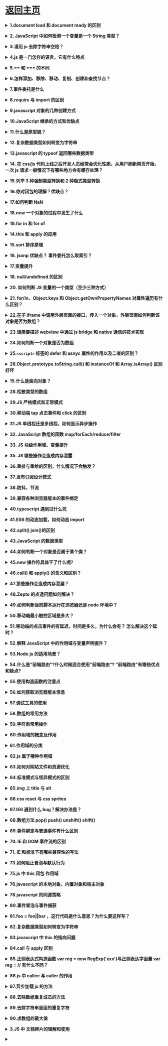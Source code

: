 # [返回主页](https://github.com/yisainan/web-interview/blob/master/README.md)

<b><details><summary>1.document load 和 document ready 的区别</summary></b>

答案：

```
页面加载完成有两种事件

1.load是当页面所有资源全部加载完成后（包括DOM文档树，css文件，js文件，图片资源等），执行一个函数
问题：如果图片资源较多，加载时间较长，onload后等待执行的函数需要等待较长时间，所以一些效果可能受到影响

2.$(document).ready()是当DOM文档树加载完成后执行一个函数 （不包含图片，css等）所以会比load较快执行
在原生的jS中不包括ready()这个方法，只有load方法就是onload事件
```

</details>

<b><details><summary>2. JavaScript 中如何检测一个变量是一个 String 类型？</summary></b>

答案：三种方法（typeof、constructor、Object.prototype.toString.call()）

解析：

```js
①typeof

typeof('123') === "string" // true

typeof '123' === "string" // true


②constructor

'123'.constructor === String // true


③Object.prototype.toString.call()

Object.prototype.toString.call('123') === '[object String]' // true
```

</details>

<b><details><summary>3.请用 js 去除字符串空格？</summary></b>

答案：replace 正则匹配方法、str.trim()方法、JQ 方法：\$.trim(str)方法

解析：

方法一：replace 正则匹配方法

去除字符串内所有的空格：str = str.replace(/\s\*/g,"");

去除字符串内两头的空格：str = str.replace(/^\s*|\s*\$/g,"");

去除字符串内左侧的空格：str = str.replace(/^\s\*/,"");

去除字符串内右侧的空格：str = str.replace(/(\s\*\$)/g,"");

示例：

```js
var str = " 6 6 ";
var str_1 = str.replace(/\s*/g, "");
console.log(str_1); //66

var str = " 6 6 ";
var str_1 = str.replace(/^\s*|\s*$/g, "");
console.log(str_1); //6 6//输出左右侧均无空格

var str = " 6 6 ";
var str_1 = str.replace(/^\s*/, "");
console.log(str_1); //6 6 //输出右侧有空格左侧无空格

var str = " 6 6 ";
var str_1 = str.replace(/(\s*$)/g, "");
console.log(str_1); // 6 6//输出左侧有空格右侧无空格
```

方法二：str.trim()方法

trim()方法是用来删除字符串两端的空白字符并返回，trim 方法并不影响原来的字符串本身，它返回的是一个新的字符串。

缺陷：只能去除字符串两端的空格，不能去除中间的空格

示例：

```js
var str = " 6 6 ";
var str_1 = str.trim();
console.log(str_1); //6 6//输出左右侧均无空格
```

方法三：JQ 方法：\$.trim(str)方法

\$.trim() 函数用于去除字符串两端的空白字符。

注意：\$.trim()函数会移除字符串开始和末尾处的所有换行符，空格(包括连续的空格)和制表符。如果这些空白字符在字符串中间时，它们将被保留，不会被移除。

示例：

```js
var str = " 6 6 ";
var str_1 = $.trim(str);
console.log(str_1); //6 6//输出左右侧均无空格
```

</details>

<b><details><summary>4.js 是一门怎样的语言，它有什么特点</summary></b>

答案：

1.脚本语言。JavaScript 是一种解释型的脚本语言,C、C++等语言先编译后执行,而 JavaScript 是在程序的运行过程中逐行进行解释。

2.基于对象。JavaScript 是一种基于对象的脚本语言,它不仅可以创建对象,也能使用现有的对象。

3.简单。JavaScript 语言中采用的是弱类型的变量类型,对使用的数据类型未做出严格的要求,是基于 Java 基本语句和控制的脚本语言,其设计简单紧凑。

4.动态性。JavaScript 是一种采用事件驱动的脚本语言,它不需要经过 Web 服务器就可以对用户的输入做出响应。

5.跨平台性。JavaScript 脚本语言不依赖于操作系统,仅需要浏览器的支持。

</details>

<b><details><summary>5.== 和 === 的不同</summary></b>

答案：==表示等同，===表示恒等。==只比较内容，而===既比较内容也比较数据类型。

</details>

<b><details><summary>6.怎样添加、移除、移动、复制、创建和查找节点？</summary></b>

答案：

1）创建新节点

- createDocumentFragment() //创建一个 DOM 片段
- createElement() //创建一个具体的元素
- createTextNode() //创建一个文本节点

2）添加、移除、替换、插入

- appendChild() //添加
- removeChild() //移除
- replaceChild() //替换
- insertBefore() //插入

3）查找

- getElementsByTagName() //通过标签名称
- getElementsByName() //通过元素的 Name 属性的值
- getElementById() //通过元素 Id，唯一性

</details>

<b><details><summary>7.事件委托是什么</summary></b>

答案：利用事件冒泡的原理，让自己的所触发的事件，让他的父元素代替执行！

</details>

<b><details><summary>8.require 与 import 的区别</summary></b>

答案：两者的加载方式不同、规范不同

第一、两者的加载方式不同，require 是在运行时加载，而 import 是在编译时加载

require('./a')(); // a 模块是一个函数，立即执行 a 模块函数

var data = require('./a').data; // a 模块导出的是一个对象

var a = require('./a')[0]; // a 模块导出的是一个数组 ======> 哪都行

import \$ from 'jquery';

import \* as _ from '_';

import {a,b,c} from './a';

import {default as alias, a as a_a, b, c} from './a'; ======>用在开头

第二、规范不同，require 是 CommonJS/AMD 规范，import 是 ESMAScript6+规范

第三、require 特点：社区方案，提供了服务器/浏览器的模块加载方案。非语言层面的标准。只能在运行时确定模块的依赖关系及输入/输出的变量，无法进行静态优化。

import 特点：语言规格层面支持模块功能。支持编译时静态分析，便于 JS 引入宏和类型检验。动态绑定。

</details>

<b><details><summary>9.javascript 对象的几种创建方式</summary></b>

答案：

第一种：Object 构造函数创建

```js
var Person = new Object();
Person.name = "Nike";
Person.age = 29;
```

这行代码创建了 Object 引用类型的一个新实例，然后把实例保存在变量 Person 中。

第二种：使用对象字面量表示法

```js
var Person = {}; //相当于 var Person = new Object();
var Person = {
	name: 'Nike';
	age: 29;
}
```

对象字面量是对象定义的一种简写形式，目的在于简化创建包含大量属性的对象的过程。也就是说，第一种和第二种方式创建对象的方法其实都是一样的，只是写法上的区别不同

在介绍第三种的创建方法之前，我们应该要明白为什么还要用别的方法来创建对象，也就是第一种，第二种方法的缺点所在：它们都是用了同一个接口创建很多对象，会产生大量的重复代码，就是如果你有 100 个对象，那你要输入 100 次很多相同的代码。那我们有什么方法来避免过多的重复代码呢，就是把创建对象的过程封装在函数体内，通过函数的调用直接生成对象。

第三种：使用工厂模式创建对象

```js
function createPerson(name, age, job) {
  var o = new Object();
  o.name = name;
  o.age = age;
  o.job = job;
  o.sayName = function() {
    alert(this.name);
  };
  return o;
}
var person1 = createPerson("Nike", 29, "teacher");
var person2 = createPerson("Arvin", 20, "student");
```

在使用工厂模式创建对象的时候，我们都可以注意到，在 createPerson 函数中，返回的是一个对象。那么我们就无法判断返回的对象究竟是一个什么样的类型。于是就出现了第四种创建对象的模式。

第四种:使用构造函数创建对象

```js
function Person(name, age, job) {
  this.name = name;
  this.age = age;
  this.job = job;
  this.sayName = function() {
    alert(this.name);
  };
}
var person1 = new Person("Nike", 29, "teacher");
var person2 = new Person("Arvin", 20, "student");
```

对比工厂模式，我们可以发现以下区别：

1.没有显示地创建对象

2.直接将属性和方法赋给了 this 对象

3.没有 return 语句

4.终于可以识别的对象的类型。对于检测对象类型，我们应该使用 instanceof 操作符，我们来进行自主检测：

```js
alert(person1 instanceof Object); //ture

alert(person1 instanceof Person); //ture

alert(person2 instanceof Object); //ture

alert(person2 instanceof Object); //ture
```

同时我们也应该明白，按照惯例，构造函数始终要应该以一个大写字母开头，而非构造函数则应该以一个小写字母开头。

那么构造函数确实挺好用的，但是它也有它的缺点：

就是每个方法都要在每个实例上重新创建一遍，方法指的就是我们在对象里面定义的函数。如果方法的数量很多，就会占用很多不必要的内存。于是出现了第五种创建对象的方法

第五种：原型创建对象模式

```js
function Person() {}
Person.prototype.name = "Nike";
Person.prototype.age = 20;
Person.prototype.jbo = "teacher";
Person.prototype.sayName = function() {
  alert(this.name);
};
var person1 = new Person();
person1.sayName();
```

使用原型创建对象的方式，可以让所有对象实例共享它所包含的属性和方法。

如果是使用原型创建对象模式，请看下面代码：

```js
function Person() {}
Person.prototype.name = "Nike";
Person.prototype.age = 20;
Person.prototype.jbo = "teacher";
Person.prototype.sayName = function() {
  alert(this.name);
};
var person1 = new Person();
var person2 = new Person();
person1.name = "Greg";
alert(person1.name); //'Greg' --来自实例
alert(person2.name); //'Nike' --来自原型
```

当为对象实例添加一个属性时，这个属性就会屏蔽原型对象中保存的同名属性。

这时候我们就可以使用构造函数模式与原型模式结合的方式，构造函数模式用于定义实例属性，而原型模式用于定义方法和共享的属性

第六种：组合使用构造函数模式和原型模式

```js
function Person(name, age, job) {
	this.name = name;
	this.age = age;
	this.job = job;
}
Person.prototype = {
	constructor: Person,
	sayName: function() {
		alert(this.name);
	};
}
var person1 = new Person('Nike', 20, 'teacher');
```

解析：
[参考](https://zhidao.baidu.com/question/1180348878138910499.html)

</details>

<b><details><summary>10.JavaScript 继承的方式和优缺点</summary></b>

答案：六种方式

- 一、原型链继承

  - 缺点：
  - 1.引用类型的属性被所有实例共享
  - 2.在创建 Child 的实例时，不能向 Parent 传参

- 二、借用构造函数(经典继承)

  - 优点：
  - 1.避免了引用类型的属性被所有实例共享
  - 2.可以在 Child 中向 Parent 传参

  * 缺点：
  * 1.方法都在构造函数中定义，每次创建实例都会创建一遍方法。

- 三、组合继承

  - 优点：
  - 1.融合原型链继承和构造函数的优点，是 JavaScript 中最常用的继承模式。

- 四、原型式继承

  - 缺点：
  - 1.包含引用类型的属性值始终都会共享相应的值，这点跟原型链继承一样。

- 五、寄生式继承

  - 缺点：
  - 1.跟借用构造函数模式一样，每次创建对象都会创建一遍方法。

- 六、寄生组合式继承
  - 优点：
  - 1.这种方式的高效率体现它只调用了一次 Parent 构造函数，并且因此避免了在 Parent.prototype 上面创建不必要的、多余的属性。
  - 2.与此同时，原型链还能保持不变；
  - 3.因此，还能够正常使用 instanceof 和 isPrototypeOf。
  - 开发人员普遍认为寄生组合式继承是引用类型最理想的继承范式

解析：
[参考](https://www.jianshu.com/p/09ad43c7fe8f)

</details>

<b><details><summary>11.什么是原型链？ </summary></b>

答案：通过一个对象的**proto**可以找到它的原型对象，原型对象也是一个对象，就可以通过原型对象的**proto**，最后找到了我们的 Object.prototype,从实例的原型对象开始一直到 Object.prototype 就是我们的原型链

解析：

![js_001](../../images/js_001.png)

</details>

<b><details><summary>12.复杂数据类型如何转变为字符串 </summary></b>

答案：

- 首先，会调用 valueOf 方法，如果方法的返回值是一个基本数据类型，就返回这个值，
- 如果调用 valueOf 方法之后的返回值仍旧是一个复杂数据类型，就会调用该对象的 toString 方法，
- 如果 toString 方法调用之后的返回值是一个基本数据类型，就返回这个值，
- 如果 toString 方法调用之后的返回值是一个复杂数据类型，就报一个错误。

解析：

```js
1;
var obj = {
  valueOf: function() {
    return 1;
  }
};
console.log(obj + ""); //'1'
2;
var obj = {
  valueOf: function() {
    return [1, 2];
  }
};
console.log(obj + ""); //'[object Object]';
3;
var obj = {
  valueOf: function() {
    return [1, 2];
  },
  toString: function() {
    return 1;
  }
};
console.log(obj + ""); //'1';
4;
var obj = {
  valueOf: function() {
    return [1, 2];
  },
  toString: function() {
    return [1, 2, 3];
  }
};
console.log(obj + ""); // 报错 Uncaught TypeError: Cannot convert object to primitive value
```

拓展：

```js
var arr = [new Object(), new Date(), new RegExp(), new String(), new Number(), new Boolean(), new Function(), new Array(), Math] console.log(arr.length) // 9
for (var i = 0; i < arr.length; i++) {
	arr[i].valueOf = function() {
		return [1, 2, 3]
	}
	arr[i].toString = function() {
		return 'toString'
	}
	console.log(arr[i] + '')
}
```

1、若 return [1,2,3]处为 return "valueof"，得到的返回值是 valueof toString 7valueof
说明：其他八种复杂数据类型是先调用 valueOf 方法，时间对象是先调用 toString 方法

2、改成 return [1,2,3]，得到的返回值是 9toString
说明：执行 valueof 后都来执行 toString

</details>

<b><details><summary>13.javascript 的 typeof 返回哪些数据类型</summary></b>

答案：7 种分别为 string、boolean、number、Object、Function、undefined、symbol(ES6)、

</details>

<b><details><summary>14. 在 css/js 代码上线之后开发人员经常会优化性能，从用户刷新网页开始，一次 js 请求一般情况下有哪些地方会有缓存处理？</summary></b>

答案：dns 缓存，cdn 缓存，浏览器缓存，服务器缓存。

</details>

<b><details><summary>15.列举 3 种强制类型转换和 2 种隐式类型转换</summary></b>

答案：强制（parseInt,parseFloat,Number）、隐式（+ -）

</details>

<b><details><summary>16.你对闭包的理解？优缺点？</summary></b>

答案：

概念：闭包就是能够读取其他函数内部变量的函数。

三大特性：

- 函数嵌套函数。
- 函数内部可以引用外部的参数和变量。
- 参数和变量不会被垃圾回收机制回收。

优点：

- 希望一个变量长期存储在内存中。
- 避免全局变量的污染。
- 私有成员的存在。

缺点：

- 常驻内存，增加内存使用量。
- 使用不当会很容易造成内存泄露。

示例：

```js
function outer() {
  var name = "jack";
  function inner() {
    console.log(name);
  }
  return inner;
}
outer()(); // jack
```

解析：

由于在 ECMA2015 中，只有函数才能分割作用域，函数内部可以访问当前作用域的变量，但是外部无法访问函数内部的变量，所以闭包可以理解成“定义在一个函数内部的函数，外部可以通过内部返回的函数访问内部函数的变量“。在本质上，闭包是将函数内部和函数外部连接起来的桥梁。

</details>

<b><details><summary>17.如何判断 NaN</summary></b>

答案：isNaN()方法

解析：isNaN(NaN) // true

</details>

<b><details><summary>18.new 一个对象的过程中发生了什么</summary></b>

答案：

```js
// 1. 创建空对象；
var obj = {};
// 2. 设置新对象的 constructor 属性为构造函数的名称，设置新对象的**proto**属性指向构造函数的 prototype 对象；
obj.__proto__ = ClassA.prototype;
// 3. 使用新对象调用函数，函数中的 this 被指向新实例对象：
ClassA.call(obj); //{}.构造函数();
// 4. 如果无返回值或者返回一个非对象值，则将新对象返回；如果返回值是一个新对象的话那么直接直接返回该对象。
```

</details>

<b><details><summary>19.for in 和 for of</summary></b>

答案：

1、for in

- 1.一般用于遍历对象的可枚举属性。以及对象从构造函数原型中继承的属性。对于每个不同的属性，语句都会被执行。
- 2.不建议使用 for in 遍历数组，因为输出的顺序是不固定的。
- 3.如果迭代的对象的变量值是 null 或者 undefined, for in 不执行循环体，建议在使用 for in 循环之前，先检查该对象的值是不是 null 或者 undefined

2、for of

- 1.for…of 语句在可迭代对象（包括 Array，Map，Set，String，TypedArray，arguments 对象等等）上创建一个迭代循环，调用自定义迭代钩子，并为每个不同属性的值执行语句

解析：

```js
var s = {
  a: 1,
  b: 2,
  c: 3
};
var s1 = Object.create(s);
for (var prop in s1) {
  console.log(prop); //a b c
  console.log(s1[prop]); //1 2 3
}
for (let prop of s1) {
  console.log(prop); //报错如下 Uncaught TypeError: s1 is not iterable
}
for (let prop of Object.keys(s1)) {
  console.log(prop); // a b c
  console.log(s1[prop]); //1 2 3
}
```

</details>

<b><details><summary>14.this 和 apply 的应用</summary></b>

答案：比如求数组的最大值 Math.max.apply(this, 数组)

```js
var numbers = [5, 458, 120, -215];
var maxInNumbers = Math.max.apply(this, numbers); //第一个参数也可以填Math或null
console.log(maxInNumbers); // 458
var maxInNumbers = Math.max.call(this, 5, 458, 120, -215);
console.log(maxInNumbers); // 458
```

</details>

<b><details><summary>15.sort 排序原理</summary></b>

答案：冒泡排序法

解析：

冒泡排序法的原理：

- 比较相邻的元素。如果第一个比第二个大，就交换他们两个。
- 对每一对相邻元素做同样的工作，从开始第一对到结尾的最后一对。在这一点，最后的元素应该会是最大的数。
- 针对所有的元素重复以上的步骤，除了最后一个。
- 持续每次对越来越少的元素重复上面的步骤，直到没有任何一对数字需要比较。

示例：

```js
var arr = [1, 5, 4, 2];
// sort()方法的比较逻辑为：
// 第一轮：1和5比，1和4比，1和2比
// 第二轮：5和4比，5和2比
// 第三轮：4和2比
```

```js
// 一.sort排序规则 return大于0则交换数组相邻2个元素的位置
// 二.arr.sort(function (a,b) {})中
//         a -->代表每一次执行匿名函时候，找到的数组中的当前项；
//         b -->代表当前项的后一项；

// 1.升序
var apple = [45, 42, 10, 147, 7, 65, -74];
// ①默认法,缺点:只根据首位排序
console.log(apple.sort());
// ②指定排序规则法,return可返回任何值
console.log(
  apple.sort(function(a, b) {
    return a - b; //若return返回值大于0(即a＞b),则a,b交换位置
  })
);

//2.降序
var arr = [45, 42, 10, 111, 7, 65, -74];
console.log(
  apple.sort(function(a, b) {
    return b - a; //若return返回值大于零(即b＞a),则a,b交换位置
  })
);
```

原文：https://blog.csdn.net/soraru/article/details/82255616
https://www.cnblogs.com/huoxiao/p/10239284.html

</details>

<b><details><summary>16. jsonp 优缺点？ 事件委托怎么取索引？</summary></b>

答案：

### jsonp 优缺点

- 1.优点
  - 1.1 它不像 XMLHttpRequest 对象实现的 Ajax 请求那样受到同源策略的限制，JSONP 可以跨越同源策略；
  - 1.2 它的兼容性更好，在更加古老的浏览器中都可以运行，不需要 XMLHttpRequest 或 ActiveX 的支持
  - 1.3 在请求完毕后可以通过调用 callback 的方式回传结果。将回调方法的权限给了调用方。这个就相当于将 controller 层和 view 层终于*分 开了。我提供的 jsonp 服务只提供纯服务的数据，至于提供服务以 后的页面渲染和后续 view 操作都由调用者来自己定义就好了。如果*有两个页面需要渲染同一份数据，你们只需要有不同的渲染逻辑就可以了，逻辑都可以使用同 一个 jsonp 服务。
- 2.缺点
  _ 2.1 它只支持 GET 请求而不支持 POST 等其它类型的 HTTP 请求
  _ 2.2 它只支持跨域 HTTP 请求这种情况，不能解决不同域的两个页面之间如何进行 JavaScript 调用的问题。
  _ 2.3 jsonp 在调用失败的时候不会返回各种 HTTP 状态码。
  _ 2.4 缺点是安全性。万一假如提供 jsonp 的服务存在页面注入漏洞，即它返回的 javascript 的内容被人控制的。那么结果是什么？所有调用这个 jsonp 的网站都会存在漏洞。于是无法把危险控制在一个域名下…所以在使用 jsonp 的时候必须要保证使用的 jsonp 服务必须是安全可信的

### 事件委托怎么取索引

我的书签

</details>

<b><details><summary>17.变量提升</summary></b>

答案：

[面试题]()

</details>

<b><details><summary>18. null/undefined 的区别</summary></b>

答案：

null： Null 类型，代表“空值"，代表一个空对象指针，使用 typeof 运算得到 “object"，所以你可以认为它是一个特殊的对象值。

undefined： Undefined 类型，当一个声明了一个变量未初始化时，得到的就是 undefined。

</details>

<b><details><summary>20. 如何判断 JS 变量的一个类型（至少三种方式）</summary></b>

答案：

typeof、instanceof、 constructor、 prototype

</details>

<b><details><summary>21. for/in、Object.keys 和 Object.getOwnPropertyNames 对属性遍历有什么区别？</summary></b>

答案：

</details>

<b><details><summary>22.在子 iframe 中调用外层页面的接口，传入一个对象，外层页面如何判断该对象是否为数组？</summary></b>

答案：

</details>

<b><details><summary>23.请简要描述 webview 中通过 js bridge 和 native 通信的技术实现</summary></b>

答案：

</details>

<b><details><summary>24.如何判断一个对象是否为数组</summary></b>

答案：

第一种方法：

使用 instanceof 操作符。

第二种方法：

使用 ECMAScript 5 新增的 Array.isArray()方法。

第三种方法：

使用使用 Object.prototype 上的原生 toString()方法判断。

</details>

<b><details><summary>25.`<script>` 标签的 defer 和 asnyc 属性的作用以及二者的区别？</summary></b>

答案：

</details>

<b><details><summary>26.Object.prototype.toString.call() 和 instanceOf 和 Array.isArray() 区别好坏</summary></b>

答案：

</details>

<b><details><summary>15.什么是面向对象？</summary></b>

答案：

<!--1 面向对象和面向过程的异同-->
<!--2 在JavaScript中面向对象的表现形式-->
<!--3 其他语言中面向对象的表现形式（了解）-->

</details>

</details>

<b><details><summary>28.松散类型的数组</summary></b>

答案：

</details>

<b><details><summary>29.JS 严格模式和正常模式</summary></b>

答案：

</details>

<b><details><summary>30.移动端 tap 点击事件和 click 的区别</summary></b>

答案：

</details>

<b><details><summary>31.JS 单线程还是多线程，如何显示异步操作</summary></b>

答案：
单线程

</details>

</details>

<b><details><summary>32. JavaScript 数组的函数 map/forEach/reduce/filter</summary></b>

答案：

</details>

<b><details><summary>33. JS 块级作用域、变量提升</summary></b>

答案：

</details>

<b><details><summary>35. JS 哪些操作会造成内存泄露</summary></b>

答案：

</details>

</details>

<b><details><summary>36.重排与重绘的区别，什么情况下会触发？</summary></b>

答案：

</details>

<b><details><summary>37.发布订阅设计模式</summary></b>

答案：

</details>

<b><details><summary>38.防抖，节流</summary></b>

答案：

</details>

<b><details><summary>39.兼容各种浏览器版本的事件绑定</summary></b>

答案：

</details>

</details>

<b><details><summary>40.typescript 遇到过什么坑</summary></b>

答案：

</details>

<b><details><summary>41.ES6 的动态加载，如何动态 import</summary></b>

答案：

</details>

<b><details><summary>42.split() join()的区别</summary></b>

答案：

</details>

<b><details><summary>43.JavaScript 的数据类型</summary></b>

答案：

JS 数据类型共有六种，分别是 String、Number、Boolean、Null、Undefined 和 Object 等， 另外，ES6 新增了 Symbol 类型。其中，Object 是引用类型，其他的都是基本类型(Primitive Type)。

</details>

<b><details><summary>44.如何判断一个对象是否属于某个类？</summary></b>

答案：

instanceof

</details>

<b><details><summary>45.new 操作符具体干了什么呢?</summary></b>

答案：

new 共经过了 4 几个阶段
1、创建一个空对象 2、设置原型链 3、让 Func 中的 this 指向 obj，并执行 Func 的函数体 4、判断 Func 的返回值类型：

</details>

<b><details><summary>46.call() 和 apply() 的含义和区别？</summary></b>

答案：

</details>

<b><details><summary>47.那些操作会造成内存泄漏？</summary></b>

答案：

闭包

死循环

全局变量

</details>

<b><details><summary>48.Zepto 的点透问题如何解决？</summary></b>

答案：

</details>

<b><details><summary>49.如何判断当前脚本运行在浏览器还是 node 环境中？</summary></b>

答案：

</details>

<b><details><summary>50.移动端最小触控区域是多大？</summary></b>

答案：

</details>

<b><details><summary>51.移动端的点击事件的有延迟，时间是多久，为什么会有？ 怎么解决这个延时？</summary></b>

答案：

</details>

<b><details><summary>52.解释 JavaScript 中的作用域与变量声明提升？</summary></b>

答案：

</details>

<b><details><summary>53.Node.js 的适用场景？</summary></b>

答案：

</details>

<b><details><summary>54.什么是“前端路由"?什么时候适合使用“前端路由"? “前端路由"有哪些优点和缺点?</summary></b>

答案：

</details>

<b><details><summary>55.使用构造函数的注意点</summary></b>

答案：

    *  1 一般情况下构造函数的首字母需要大写，因为我们在看到一个函数首字母
    *  大写的情况，就认定这是一个构造函数，需要跟new关键字进行搭配使用，创建一个新的
    *  实例（对象）
    *  2 构造函数在被调用的时候需要跟new关键字搭配使用。
    *  3 在构造函数内部通过this+属性名的形式为实例添加一些属性和方法。
    *  4 构造函数一般不需要返回值，如果有返回值
    *  4.1 如果返回值是一个基本数据类型，那么调用构造函数，返回值仍旧是那么创建出来的
    *  对象。
    *  4.2 如果返回值是一个复杂数据类型，那么调用构造函数的时候，返回值就是这个return之后的
    *  那个复杂数据类型。

</details>

<b><details><summary>56.如何获取浏览器版本信息</summary></b>

答案：

window.navigator.userAgent

</details>

<b><details><summary>57.调试工具的使用</summary></b>

答案：

调试模式中的按钮作用
F8 跳出断点调试模式
F10、F11 代码的逐行调试

进入断点调试模式的 方法
1 在浏览器当中打断点

2 直接在代码中加 debugger

</details>

<b><details><summary>58.数组的常用方法</summary></b>

答案：

</details>

<b><details><summary>59.字符串常用操作</summary></b>

答案：

</details>

<b><details><summary>60.作用域的概念及作用</summary></b>

答案：

- 作用域 ： 起作用的一块区域
- 作用域的概念： 对变量起保护作用的一块区域
- 作用： 作用域外部无法获取到作用域内部声明的变量，作用域内部能够获取到作用域外界声明的变量。

</details>

<b><details><summary>61.作用域的分类</summary></b>

答案：块作用域、词法作用域、动态作用域

解析：
1 块作用域 花括号 {}

2 词法作用域（js 属于词法作用域）
作用域只跟在何处被创建有关系，跟在何处被调用没有关系

3 动态作用域
作用域只跟在何处被调用有关系，跟在何处被创建没有关系

</details>

<b><details><summary>62.js 属于哪种作用域</summary></b>

答案：词法作用域（函数作用域）

解析：

```js
// 块作用域
/*{
        var num =123;
    }
    console.log(num);*/
// 如果js属于块作用域，那么在花括号外部就无法访问到花括号内部的声明的num变量。
// 如果js不属于块级作用域，那么花括号外部就能够访问到花括号内部声明的num变量
// 能够输出num变量，也就说明js不属于块级作用。
// 在ES6 之前的版本js是不存在块级作用域的。

//js属于词法作用域还是动态作用域

// js中函数可以帮我们去形成一个作用域

/* function fn(){
        var num =123;
    }
    fn();
    //在函数外界能否访问到num这样一个变量
    console.log(num)*/ //Uncaught ReferenceError: num is not defined
// 如果函数能够生成一个作用域，那么在函数外界就无法访问到函数内部声明的变量。
// js中的函数能够生成一个作用。  函数作用域 。

// 词法作用域：作用的外界只跟作用域在何处创建有关系，跟作用域在何处被调用没有关系

var num = 123;
function f1() {
  console.log(num); //
}
function f2() {
  var num = 456;
  f1(); //f1在f2被调用的时候会被执行 。
}
f2();

//如果js是词法作用域，那么就会输出f1被创建的时候外部的num变量 123
//如果js是动态作用域，那么f1执行的时候就会输出f1被调用时外部环境中的num  456
```

</details>

<b><details><summary>63.如何对网站文件和资源优化</summary></b>

答案：文件合并及压缩、使用 CDN 托管、使用缓存

</details>

<b><details><summary>64.标准模式与怪异模式的区别</summary></b>

答案：

</details>

<b><details><summary>65.img 上 title 与 alt</summary></b>

答案：title 指图片的信息、alt 指图片不显示时显示的文字

</details>

<b><details><summary>66.css reset 与 css sprites</summary></b>

答案：

css reset ：重置浏览器默认属性

css sprites ：由多个小图片组成的大图，减少服务器对图片的请求数

</details>

<b><details><summary>67.IE6 遇到什么 bug？解决办法是？</summary></b>

答案：

</details>

<b><details><summary>68.数组方法 pop() push() unshift() shift()</summary></b>

答案：

- arr.pop() 从后面删除元素，只能是一个，返回值是删除的元素
- arr.push() 从后面添加元素，返回值为添加完后的数组的长度
- arr.unshift() 从前面添加元素, 返回值是添加完后的数组的长度
- arr.shift() 从前面删除元素，只能删除一个 返回值是删除的元素

</details>

<b><details><summary>69.事件绑定与普通事件有什么区别</summary></b>

答案：

- 用普通事件添加相同事件，下面会覆盖上面的，而事件绑定不会
- 普通事件是针对非 dom 元素，事件绑定是针对 dom 元素的事件

</details>

<b><details><summary>70. IE 和 DOM 事件流的区别</summary></b>

答案：

</details>

<b><details><summary>71. IE 和标准下有哪些兼容性的写法</summary></b>

答案：

</details>

<b><details><summary>73.如何阻止冒泡与默认行为</summary></b>

答案：

- 阻止冒泡行为：非 IE 浏览器 stopPropagation()，IE 浏览器 window.event.cancelBubble = true
- 阻止默认行为：非 IE 浏览器 preventDefault()，IE 浏览器 window.event.returnValue = false

解析：

当需要阻止冒泡行为时，可以使用

```js
function stopBubble(e) {
  //如果提供了事件对象，则这是一个非IE浏览器
  if (e && e.stopPropagation)
    //因此它支持W3C的stopPropagation()方法
    e.stopPropagation();
  //否则，我们需要使用IE的方式来取消事件冒泡
  else window.event.cancelBubble = true;
}
```

当需要阻止默认行为时，可以使用

```js
//阻止浏览器的默认行为
function stopDefault(e) {
  //阻止默认浏览器动作(W3C)
  if (e && e.preventDefault) e.preventDefault();
  //IE中阻止函数器默认动作的方式
  else window.event.returnValue = false;
  return false;
}
```

</details>

<b><details><summary>75.js 中 this 闭包 作用域</summary></b>

答案：

this：指向调用上下文

闭包：定义一个函数就开辟了一个局部作用域，整个 js 执行环境有一个全局作用域

作用域：一个函数可以访问其他函数中的变量（闭包是一个受保护的变量空间）

```js
var f = (function fn() {
  var name = 1;
  return function () {
    name++;
    console.log(name)
  }
})()

==>undefined 有疑问
```

</details>

<b><details><summary>76.javascript 的本地对象，内置对象和宿主对象</summary></b>

答案：

```
本地对象
ECMA-262 把本地对象（native object）定义为“独立于宿主环境的 ECMAScript 实现提供的对象"。简单来说，本地对象就是 ECMA-262 定义的类（引用类型）。它们包括：Object、Function、Array、String、Boolean、Number、Date、RegExp、Error、EvalError、RangeError、ReferenceError、SyntaxError、TypeError、URIError
```

```
内置对象
JS中内置了17个对象，常用的是Array对象、Date对象、正则表达式对象、string对象、Global对象
```

```
宿主对象
由ECMAScript实现的宿主环境提供的对象，可以理解为：浏览器提供的对象。所有的BOM和DOM都是宿主对象。
```

</details>

<b><details><summary>78.javascript 的同源策略</summary></b>

答案：一段脚本只能读取来自于同一来源的窗口和文档的属性

解析：

同源策略：限制从一个源加载的文档或脚本如何与来自另一个源的资源进行交互。这是一个用于隔离潜在恶意文件的关键的安全机制。（来自 MDN 官方的解释）

简单来说就是：一段脚本只能读取来自于同一来源的窗口和文档的属性，这里的同一来源指的是主机名、协议和端口号的组合
具体解释：

（1）源包括三个部分：协议、域名、端口（http 协议的默认端口是 80）。如果有任何一个部分不同，则源不同，那就是跨域了。

（2）限制：这个源的文档没有权利去操作另一个源的文档。这个限制体现在：（要记住）

Cookie、LocalStorage 和 IndexDB 无法获取。

无法获取和操作 DOM。

不能发送 Ajax 请求。我们要注意，Ajax 只适合同源的通信。

同源策略带来的麻烦：ajax 在不同域名下的请求无法实现，需要进行跨域操作

</details>

<b><details><summary>80.事件冒泡与事件捕获</summary></b>

答案：

事件冒泡：由最具体的元素（目标元素）向外传播到最不具体的元素

事件捕获：由最不确定的元素到目标元素

</details>

<b><details><summary>81.foo = foo||bar ，这行代码是什么意思？为什么要这样写？</summary></b>

答案：

这种写法称为短路表达式

解析：

相当于

```js
var foo;
if (foo) {
  foo = foo;
} else {
  foo = bar;
}
```

答案：常用于函数参数的空判断

</details>

<b><details><summary>82.复杂数据类型如何转变为字符串</summary></b>

答案：

- 首先，会调用 valueOf 方法，如果方法的返回值是一个基本数据类型，就返回这个值
- 如果调用 valueOf 方法之后的返回值仍旧是一个复杂数据类型，就会调用该对象的 toString 方法
- 如果 toString 方法调用之后的返回值是一个基本数据类型，就返回这个值，
- 如果 toString 方法调用之后的返回值是一个复杂数据类型，就报一个错误。

</details>

<b><details><summary>83.javascript 中 this 的指向问题</summary></b>

答案：

- 全局环境、普通函数（非严格模式）指向 window
- 普通函数（严格模式）指向 undefined
- 函数作为对象方法及原型链指向的就是上一级的对象
- 构造函数指向构造的对象
- DOM 事件中指向触发事件的元素
- 箭头函数...

解析：

## 1、全局环境

全局环境下，this 始终指向全局对象（window），无论是否严格模式；

```js
// 在浏览器中，全局对象为 window 对象：
console.log(this === window); // true

this.a = 37;
console.log(window.a); // 37
```

## 2、函数上下文调用

2.1 普通函数

普通函数内部的 this 分两种情况，严格模式和非严格模式。

（1）非严格模式下，没有被上一级的对象所调用,this 默认指向全局对象 window。

```js
function f1() {
  return this;
}
f1() === window; // true
```

（2）严格模式下，this 指向 undefined。

```js
function f2() {
  "use strict"; // 这里是严格模式
  return this;
}
f2() === undefined; // true
```

2.2 函数作为对象的方法

（1）函数有被上一级的对象所调用，那么 this 指向的就是上一级的对象。

（2）多层嵌套的对象，内部方法的 this 指向离被调用函数最近的对象（window 也是对象，其内部对象调用方法的 this 指向内部对象， 而非 window）。

```js
//方式1
var o = {
  prop: 37,
  f: function() {
    return this.prop;
  }
};
//当 o.f()被调用时，函数内的this将绑定到o对象。
console.log(o.f()); // logs 37

//方式2
var o = { prop: 37 };
function independent() {
  return this.prop;
}
//函数f作为o的成员方法调用
o.f = independent;
console.log(o.f()); // logs 37

//方式3
//this 的绑定只受最靠近的成员引用的影响
o.b = { g: independent, prop: 42 };
console.log(o.b.g()); // 42
```

特殊例子

```js
// 例子1
var o = {
  a: 10,
  b: {
    // a:12,
    fn: function() {
      console.log(this.a); //undefined
      console.log(this); //{fn: ƒ}
    }
  }
};
o.b.fn();
// 例子2
var o = {
  a: 10,
  b: {
    a: 12,
    fn: function() {
      console.log(this.a); //undefined
      console.log(this); //window
    }
  }
};
var j = o.b.fn;
j();
// this永远指向的是最后调用它的对象，也就是看它执行的时候是谁调用的，例子2中虽然函数fn是被对象b所引用，但是在将fn赋值给变量j的时候并没有执行所以最终指向的是window，这和例子1是不一样的，例子1是直接执行了fn
```

2.3 原型链中的 this

（1）如果该方法存在于一个对象的原型链上，那么 this 指向的是调用这个方法的对象，就像该方法在对象上一样。

```js
var o = {
  f: function() {
    return this.a + this.b;
  }
};
var p = Object.create(o);
p.a = 1;
p.b = 4;

console.log(p.f()); // 5
```

上述例子中，对象 p 没有属于它自己的 f 属性，它的 f 属性继承自它的原型。当执行 p.f()时，会查找 p 的原型链，找到 f 函数并执行。因为 f 是作为 p 的方法调用的，所以函数中的 this 指向 p。

（2）相同的概念也适用于当函数在一个 getter 或者 setter 中被调用。用作 getter 或 setter 的函数都会把 this 绑定到设置或获取属性的对象。

（3）call()和 apply()方法：当函数通过 Function 对象的原型中继承的方法 call() 和 apply() 方法调用时， 其函数内部的 this 值可绑定到 call() & apply() 方法指定的第一个对象上， 如果第一个参数不是对象，JavaScript 内部会尝试将其转换成对象然后指向它。

```js
function add(c, d) {
  return this.a + this.b + c + d;
}
var o = { a: 1, b: 3 };

add.call(o, 5, 7); // 1 + 3 + 5 + 7 = 16
add.apply(o, [10, 20]); // 1 + 3 + 10 + 20 = 34

function tt() {
  console.log(this);
}
// 第一个参数不是对象，JavaScript内部会尝试将其转换成对象然后指向它。
tt.call(5); // 内部转成 Number {[[PrimitiveValue]]: 5}
tt.call("asd"); // 内部转成 String {0: "a", 1: "s", 2: "d", length: 3, [[PrimitiveValue]]: "asd"}
```

（4）bind()方法：由 ES5 引入， 在 Function 的原型链上， Function.prototype.bind。通过 bind 方法绑定后， 函数将被永远绑定在其第一个参数对象上， 而无论其在什么情况下被调用。

```js
function f() {
  return this.a;
}

var g = f.bind({ a: "azerty" });
console.log(g()); // azerty

var o = { a: 37, f: f, g: g };
console.log(o.f(), o.g()); // 37, azerty
```

2.4 构造函数中的 this

当一个函数用作构造函数时（使用 new 关键字），它的 this 被绑定到正在构造的新对象。

构造器返回的默认值是 this 所指的那个对象，也可以手动返回其他的对象。

```js
function C() {
  this.a = 37;
}

var o = new C();
console.log(o.a); // 37
// 为什么this会指向o？首先new关键字会创建一个空的对象，然后会自动调用一个函数apply方法，将this指向这个空对象，这样的话函数内部的this就会被这个空的对象替代。

function C2() {
  this.a = 37;
  return { a: 38 }; // 手动设置返回{a:38}对象
}

o = new C2();
console.log(o.a); // 38
```

特殊例子

当 this 碰到 return 时

```js
// 例子1
function fn() {
  this.user = "追梦子";
  return {};
}
var a = new fn();
console.log(a.user); //undefined
// 例子2
function fn() {
  this.user = "追梦子";
  return function() {};
}
var a = new fn();
console.log(a.user); //undefined
// 例子3
function fn() {
  this.user = "追梦子";
  return 1;
}
var a = new fn();
console.log(a.user); //追梦子
// 例子4
function fn() {
  this.user = "追梦子";
  return undefined;
}
var a = new fn();
console.log(a.user); //追梦子
// 例子5
function fn() {
  this.user = "追梦子";
  return undefined;
}
var a = new fn();
console.log(a); //fn {user: "追梦子"}
// 例子6
// 虽然null也是对象，但是在这里this还是指向那个函数的实例，因为null比较特殊
function fn() {
  this.user = "追梦子";
  return null;
}
var a = new fn();
console.log(a.user); //追梦子

// 总结：如果返回值是一个对象，那么this指向的就是那个返回的对象，如果返回值不是一个对象那么this还是指向函数的实例。
```

2.5 setTimeout & setInterval

（1）对于延时函数内部的回调函数的 this 指向全局对象 window；

（2）可以通过 bind()方法改变内部函数 this 指向。

```js
//默认情况下代码
function Person() {
  this.age = 0;
  setTimeout(function() {
    console.log(this);
  }, 3000);
}

var p = new Person(); //3秒后返回 window 对象
//通过bind绑定
function Person() {
  this.age = 0;
  setTimeout(
    function() {
      console.log(this);
    }.bind(this),
    3000
  );
}

var p = new Person(); //3秒后返回构造函数新生成的对象 Person{...}
```

## 3、在 DOM 事件中

3.1 作为一个 DOM 事件处理函数

当函数被用作事件处理函数时，它的 this 指向触发事件的元素（针对 addEventListener 事件）。

```js
// 被调用时，将关联的元素变成蓝色
function bluify(e) {
  //this指向所点击元素
  console.log("this === e.currentTarget", this === e.currentTarget); // 总是 true
  // 当 currentTarget 和 target 是同一个对象时为 true
  console.log("this === e.target", this === e.target);
  this.style.backgroundColor = "#A5D9F3";
}

// 获取文档中的所有元素的列表
var elements = document.getElementsByTagName("*");

// 将bluify作为元素的点击监听函数，当元素被点击时，就会变成蓝色
for (var i = 0; i < elements.length; i++) {
  elements[i].addEventListener("click", bluify, false);
}
```

3.2 作为一个内联事件处理函数

（1）当代码被内联处理函数调用时，它的 this 指向监听器所在的 DOM 元素；

（2）当代码被包括在函数内部执行时，其 this 指向等同于 普通函数直接调用的情况，即在非严格模式指向全局对象 window，在严格模式指向 undefined：

```html
<button onclick="console.log(this)">show me</button>
<button onclick="(function () {console.log(this)})()">show inner this</button>
<button onclick="(function () {'use strict'; console.log(this)})()">
  use strict
</button>
```

```
// 控制台打印
<button onclick="console.log(this)">show me</button>
Window {postMessage: ƒ, blur: ƒ, focus: ƒ, close: ƒ, parent: Window, …}
undefined
```

## 4、箭头函数

4.1 全局环境中

在全局代码中，箭头函数被设置为全局对象：

```js
var globalObject = this;
var foo = () => this;
console.log(foo() === globalObject); // true
```

4.2 this 捕获上下文

箭头函数没有自己的 this，而是使用箭头函数所在的作用域的 this，即指向箭头函数定义时（而不是运行时）所在的作用域。

```js
//1、箭头函数在函数内部，以非方法的方法使用
function Person() {
  this.age = 0;
  setInterval(() => {
    this.age++;
  }, 3000);
}
var p = new Person(); //Person{age: 0}

//普通函数作为内部函数
function Person() {
  this.age = 0;
  setInterval(function() {
    console.log(this);
    this.age++;
  }, 3000);
}
var p = new Person(); //Window{...}
```

4.2 this 捕获上下文

箭头函数没有自己的 this，而是使用箭头函数所在的作用域的 this，即指向箭头函数定义时（而不是运行时）所在的作用域。

```js
//1、箭头函数在函数内部，以非方法的方法使用
function Person() {
  this.age = 0;
  setInterval(() => {
    console.log(this);
    this.age++;
  }, 3000);
}
var p = new Person(); //Person{age: 0}

//普通函数作为内部函数
function Person() {
  this.age = 0;
  setInterval(function() {
    console.log(this);
    this.age++;
  }, 3000);
}
var p = new Person(); //Window{...}
```

在 setTimeout 中的 this 指向了构造函数新生成的对象，而普通函数指向了全局 window 对象。

4.3 箭头函数作为对象的方法使用

箭头函数作为对象的方法使用，指向全局 window 对象；而普通函数作为对象的方法使用，则指向调用的对象。

```js
var obj = {
  i: 10,
  b: () => console.log(this.i, this),
  c: function() {
    console.log(this.i, this);
  }
};
obj.b(); // undefined window{...}
obj.c(); // 10 Object {...}
```

4.4 箭头函数中，call()、apply()、bind()方法无效

```js
var adder = {
  base: 1,
  //对象的方法内部定义箭头函数，this是箭头函数所在的作用域的this，
  //而方法add的this指向adder对象，所以箭头函数的this也指向adder对象。
  add: function(a) {
    var f = v => v + this.base;
    return f(a);
  },
  //普通函数f1的this指向window
  add1: function() {
    var f1 = function() {
      console.log(this);
    };
    return f1();
  },
  addThruCall: function inFun(a) {
    var f = v => v + this.base;
    var b = {
      base: 2
    };

    return f.call(b, a);
  }
};

console.log(adder.add(1)); // 输出 2
adder.add1(); //输出全局对象 window{...}
console.log(adder.addThruCall(1)); // 仍然输出 2（而不是3，其内部的this并没有因为call() 而改变，其this值仍然为函数inFun的this值，指向对象adder
```

4.5 this 指向固定化

箭头函数可以让 this 指向固定化，这种特性很有利于封装回调函数

```js
var handler = {
  id: "123456",

  init: function() {
    document.addEventListener(
      "click",
      event => this.doSomething(event.type),
      false
    );
  },

  doSomething: function(type) {
    console.log("Handling " + type + " for " + this.id);
  }
};
```

上面代码的 init 方法中，使用了箭头函数，这导致这个箭头函数里面的 this，总是指向 handler 对象。如果不使用箭头函数则指向全局 document 对象。

4.6 箭头函是不适用场景

（1）箭头函数不适合定义对象的方法（方法内有 this），因为此时指向 window；

（2）需要动态 this 的时候，也不应使用箭头函数。

```js
//例1，this指向定义箭头函数所在的作用域，它位于对象cat内，但cat不能构成一个作用域，所以指向全局window，改成普通函数后this指向cat对象。
const cat = {
  lives: 9,
  jumps: () => {
    this.lives--;
  }
};

//例2，此时this也是指向window，不能动态监听button，改成普通函数后this指向按钮对象。
var button = document.getElementById("press");
button.addEventListener("click", () => {
  this.classList.toggle("on");
});
```

</details>

<b><details><summary>84.call 与 apply 区别</summary></b>

答案：第二个参数的类型不同

解析：

call 和 apply 的作用，完全一样，唯一的区别就是在参数上面。

call 接收的参数不固定，第一个参数是函数体内 this 的指向，第二个参数以下是依次传入的参数。

apply 接收两个参数，第一个参数也是函数体内 this 的指向。第二个参数是一个集合对象（数组或者类数组）

</details>

<b><details><summary>85.正则表达式构造函数 var reg = new RegExp('xxx')与正则表达字面量 var reg = // 有什么不同？</summary></b>

答案：

</details>

<b><details><summary>86.js 中 callee 与 caller 的作用</summary></b>

答案：

</details>

<b><details><summary>87.异步加载 js 的方法 </summary></b>

答案：

</details>

<b><details><summary>88.去除数组重复成员的方法</summary></b>

答案：

方法 1 扩展运算符和 Set 结构相结合，就可以去除数组的重复成员

```js
// 去除数组的重复成员
[...new Set([1, 2, 2, 3, 4, 5, 5])];
// [1, 2, 3, 4, 5]
```

方法 2

```js
function dedupe(array) {
  return Array.from(new Set(array));
}
dedupe([1, 1, 2, 3]); // [1, 2, 3]
```

</details>

<b><details><summary>89.去除字符串里面的重复字符</summary></b>

答案：

最简单的方式

```js
[...new Set("ababbc")].join("");
// "abc"
```

</details>

<b><details><summary>90.求数组的最大值</summary></b>

答案：Math.max.apply(null, 数组)

```js
var a = [1, 2, 3, 5];
alert(Math.max.apply(null, a)); //最大值
alert(Math.min.apply(null, a)); //最小值
```

</details>

<b><details><summary>3.JS 中 文档碎片的理解和使用</summary></b>

答案：

```js
// 1、什么是文档碎片？

document.createDocumentFragment(); // 一个容器，用于暂时存放创建的dom元素

// 2、文档碎片有什么用？

// 将需要添加的大量元素,先添加到文档碎片中，再将文档碎片添加到需要插入的位置，大大 减少dom操作，提高性能（IE和火狐比较明显）
```

解析：

```js
// 普通方式：（操作了100次dom）
for (var i = 100; i > 0; i--) {
  var elem = document.createElement("div");
  document.body.appendChild(elem); //放到body中
}

//  文档碎片：(操作1次dom)
var df = document.createDocumentFragment();
for (var i = 100; i > 0; i--) {
  var elem = document.createElement("div");
  df.appendChild(elem);
}
//最后放入到页面上
document.body.appendChild(df);
```

</details>

<b><details><summary></summary></b>

答案：

</details>
